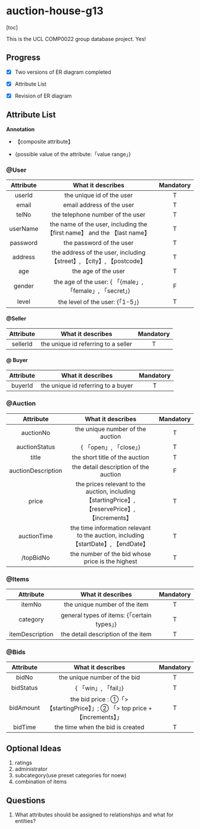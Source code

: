# auction-house-g13

[toc]

This is the UCL COMP0022 group database project. Yes!

## Progress

- [x] Two versions of ER diagram completed
- [x] Attribute List
- [x] Revision of ER diagram





## Attribute List

**Annotation**

- 【composite attribute】

- {possible value of the attribute:「value range」}

### @User

| Attribute |                      What it describes                       | Mandatory |
| :-------: | :----------------------------------------------------------: | :-------: |
|  userId   |                  the unique id of the user                   |     T     |
|   email   |                  email address of the user                   |     T     |
|   telNo   |               the telephone number of the user               |     T     |
| userName  | the name of the user, including the 【first name】 and the 【last name】 |     T     |
| password  |                   the password of the user                   |     T     |
|  address  | the address of the user, including【street】, 【city】, 【postcode】 |     T     |
|    age    |                     the age of the user                      |     T     |
|  gender   |  the age of the user: { 「{male」, 「female」, 「secret」}   |     F     |
|   level   |               the level of the user: {「1-5」}               |     T     |

#### @Seller

| Attribute |          What it describes          | Mandatory |
| :-------: | :---------------------------------: | :-------: |
| sellerId  | the unique id referring to a seller |     T     |



#### @ Buyer

| Attribute |         What it describes          | Mandatory |
| :-------: | :--------------------------------: | :-------: |
|  buyerId  | the unique id referring to a buyer |     T     |

### @Auction

|     Attribute      |                      What it describes                       | Mandatory |
| :----------------: | :----------------------------------------------------------: | :-------: |
|     auctionNo      |               the unique number of the auction               |     T     |
|   auctionStatus    |                    { 「open」, 「close」}                    |     T     |
|       title        |                the short title of the auction                |     T     |
| auctionDescription |            the detail description of the auction             |     F     |
|       price        | the prices relevant to the auction, including【startingPrice】, 【reservePrice】, 【increments】 |     T     |
|    auctionTime     | the time information relevant to the auction, including【startDate】, 【endDate】 |     T     |
|     /topBidNo      |       the number of the bid whose price is the highest       |     T     |

### @Items

|    Attribute    |              What it describes              | Mandatory |
| :-------------: | :-----------------------------------------: | :-------: |
|     itemNo      |        the unique number of the item        |     T     |
|    category     | general types of items: {「certain types」} |     T     |
| itemDescription |     the detail description of the item      |     T     |

### @Bids

| Attribute |                      What it describes                       | Mandatory |
| :-------: | :----------------------------------------------------------: | :-------: |
|   bidNo   |                 the unique number of the bid                 |     T     |
| bidStatus |                     { 「win」, 「fail」}                     |     T     |
| bidAmount | the bid price : ①「> 【startingPrice】」; ② 「> top price + 【increments】」 |     T     |
|  bidTime  |               the time when the bid is created               |     T     |


## Optional Ideas

1. ratings
3. administrator
3. subcategory(use preset categories for noew)
4. combination of items


## Questions

1. What attributes should be assigned to relationships and what for entities?